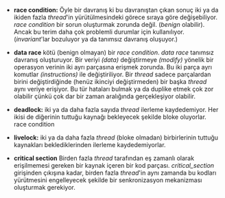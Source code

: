 + **race condition:** Öyle bir davranış ki bu davranıştan çıkan sonuç iki ya da ikiden fazla _thread_'in yürütülmesindeki görece sıraya göre değişebiliyor.
_race condition_ bir sorun oluşturmak zorunda değil. (_benign_ olabilir). Ancak bu terim daha çok problemli durumlar için kullanılıyor. (_invariant_'lar bozuluyor ya da tanımsız davranış oluşuyor.)

+ **data race** kötü (benign olmayan) bir _race condition_. _data race_ tanımsız davranış oluşturuyor.
Bir veriyi _(data)_ değiştirmeye _(modify)_ yönelik bir operasyon verinin iki ayrı parçasına erişmek zorunda. Bu iki parça ayrı komutlar _(instructions)_ ile değiştiriliyor. Bir _thread_ sadece parçalardan birini değiştirdiğinde (henüz ikinciyi değiştirmeden) bir başka _thread_ aynı veriye erişiyor. Bu tür hataları bulmak ya da duplike etmek çok zor olabilir çünkü çok dar bir zaman aralığında gerçekleşiyor olabilir.

+ **deadlock:** iki ya da daha fazla sayıda _thread_ ilerleme kaydedemiyor. Her ikisi de diğerinin tuttuğu kaynağı bekleyecek şekilde bloke oluyorlar.
race condition

+ **livelock:** iki ya da daha fazla _thread_ (bloke olmadan) birbirlerinin tuttuğu kaynakları beklediklerinden ilerleme kaydedemiyorlar.

+ **critical section** Birden fazla _thread_ tarafından eş zamanlı olarak erişilmemesi gereken bir kaynak içeren bir kod parçası. _critical_section_ girişinden çıkışına kadar, birden fazla _thread_'in aynı zamanda bu kodları yürütmesini engelleyecek şekilde bir senkronizasyon mekanizması oluşturmak gerekiyor.
